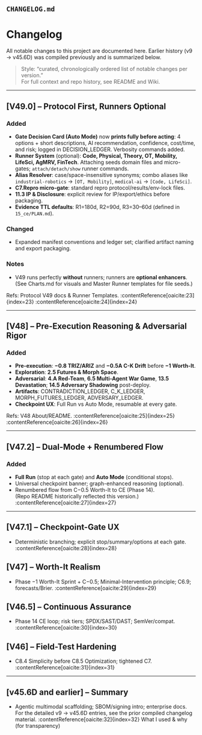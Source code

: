 ## `CHANGELOG.md`

# Changelog

All notable changes to this project are documented here. Earlier history (v9 → v45.6D) was compiled previously and is summarized below.

> Style: “curated, chronologically ordered list of notable changes per version.”  
> For full context and repo history, see README and Wiki.

---

## [V49.0] – Protocol First, Runners Optional

### Added
- **Gate Decision Card (Auto Mode)** now **prints fully before acting**: 4 options + short descriptions, AI recommendation, confidence, cost/time, and risk; logged in DECISION_LEDGER. Verbosity commands added.  
- **Runner System** (optional): **Code, Physical, Theory, OT, Mobility, LifeSci, AgMRV, FinTech**. Attaching seeds domain files and micro-gates; `attach/detach/show` runner commands.
- **Alias Resolver**: case/space-insensitive synonyms; combo aliases like `industrial-robotics` → `[OT, Mobility]`, `medical-ai` → `[Code, LifeSci]`.
- **C7.Repro micro-gate**: standard repro protocol/results/env-lock files.
- **11.3 IP & Disclosure**: explicit review for IP/export/ethics before packaging.
- **Evidence TTL defaults**: R1=180d, R2=90d, R3=30–60d (defined in `15_ce/PLAN.md`).

### Changed
- Expanded manifest conventions and ledger set; clarified artifact naming and export packaging.

### Notes
- V49 runs perfectly **without** runners; runners are **optional enhancers**.  
  (See Charts.md for visuals and Master Runner templates for file seeds.)

Refs: Protocol V49 docs & Runner Templates. :contentReference[oaicite:23]{index=23} :contentReference[oaicite:24]{index=24}

---

## [V48] – Pre-Execution Reasoning & Adversarial Rigor

### Added
- **Pre-execution**: **−0.8 TRIZ/ARIZ** and **−0.5A C-K Drift** before **−1 Worth-It**.  
- **Exploration**: **2.5 Futures & Morph Space**.  
- **Adversarial**: **4.A Red-Team**, **6.5 Multi-Agent War Game**, **13.5 Devastation**; **14.5 Adversary Shadowing** post-deploy.
- **Artifacts**: CONTRADICTION_LEDGER, C_K_LEDGER, MORPH_FUTURES_LEDGER, ADVERSARY_LEDGER.
- **Checkpoint UX**: Full Run vs Auto Mode, resumable at every gate.

Refs: V48 About/README. :contentReference[oaicite:25]{index=25} :contentReference[oaicite:26]{index=26}

---

## [V47.2] – Dual-Mode + Renumbered Flow

### Added
- **Full Run** (stop at each gate) and **Auto Mode** (conditional stops).  
- Universal checkpoint banner; graph-enhanced reasoning (optional).  
- Renumbered flow from C−0.5 Worth-It to CE (Phase 14).  
(Repo README historically reflected this version.) :contentReference[oaicite:27]{index=27}

---

## [V47.1] – Checkpoint-Gate UX

- Deterministic branching; explicit stop/summary/options at each gate. :contentReference[oaicite:28]{index=28}

## [V47] – Worth-It Realism

- Phase −1 Worth-It Sprint + C−0.5; Minimal-Intervention principle; C6.9; forecasts/Brier. :contentReference[oaicite:29]{index=29}

## [V46.5] – Continuous Assurance

- Phase 14 CE loop; risk tiers; SPDX/SAST/DAST; SemVer/compat. :contentReference[oaicite:30]{index=30}

## [V46] – Field-Test Hardening

- C8.4 Simplicity before C8.5 Optimization; tightened C7. :contentReference[oaicite:31]{index=31}

---

## [v45.6D and earlier] – Summary

- Agentic multimodal scaffolding; SBOM/signing intro; enterprise docs.  
For the detailed v9 → v45.6D entries, see the prior compiled changelog material. :contentReference[oaicite:32]{index=32}
What I used & why (for transparency)
